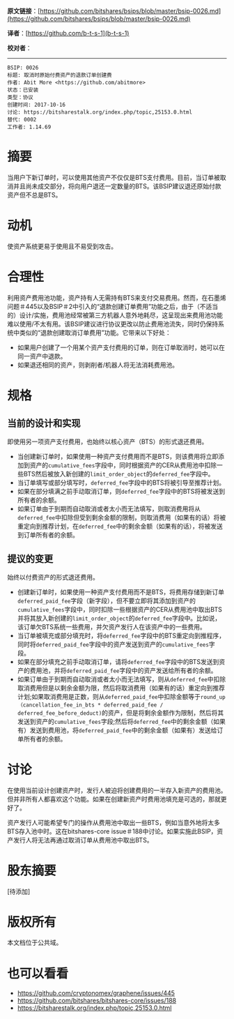   **原文链接**：[https://github.com/bitshares/bsips/blob/master/bsip-0026.md](https://github.com/bitshares/bsips/blob/master/bsip-0026.md)
 
 **译者**：[https://github.com/b-t-s-1](b-t-s-1)
 
 **校对者**： 
  
*** 
    BSIP: 0026
    标题: 取消时原始付费资产的退款订单创建费
    作者: Abit More <https://github.com/abitmore>
    状态：已安装
    类型：协议
    创建时间: 2017-10-16
    讨论: https://bitsharestalk.org/index.php/topic,25153.0.html
    替代: 0002
    工作者: 1.14.69

# 摘要

当用户下新订单时，可以使用其他资产不仅仅是BTS支付费用。目前，当订单被取消并且尚未成交部分，将向用户退还一定数量的BTS。该BSIP建议退还原始付款资产但不总是BTS。

# 动机

使资产系统更易于使用且不易受到攻击。

# 合理性

利用资产费用池功能，资产持有人无需持有BTS来支付交易费用。然而，在石墨烯问题＃445以及BSIP＃2中引入的“退款创建订单费用”功能之后，由于（不适当的）设计/实施，费用池经常被第三方机器人意外地耗尽，这呈现出来费用池功能难以使用/不太有用。该BSIP建议进行协议更改以防止费用池流失，同时仍保持系统中类似的“退款创建取消订单费用”功能。它带来以下好处：

* 如果用户创建了一个用某个资产支付费用的订单，则在订单取消时，她可以在同一资产中退款。
* 如果退还相同的资产，则剥削者/机器人将无法消耗费用池。

# 规格

## 当前的设计和实现

即使用另一项资产支付费用，也始终以核心资产（BTS）的形式退还费用。

* 当创建新订单时，如果使用一种资产支付费用而不是BTS，则该费用将立即添加到资产的`cumulative_fees`字段中，同时根据资产的CER从费用池中扣除一些BTS然后被放入新创建的`limit_order_object`的`deferred_fee`字段中。
* 当订单填写或部分填写时，`deferred_fee`字段中的BTS将被引导至推荐计划。
* 如果在部分填满之前手动取消订单，则`deferred_fee`字段中的BTS将被发送到所有者的余额。
* 如果订单由于到期而自动取消或者太小而无法填写，则取消费用将从`deferred_fee`中扣除但受到剩余金额的限制，则取消费用（如果有的话）将被重定向到推荐计划，在`deferred_fee`中的剩余金额（如果有的话），将被发送到订单所有者的余额。

## 提议的变更

始终以付费资产的形式退还费用。

* 创建新订单时，如果使用一种资产支付费用而不是BTS，将费用存储到新订单`deferred_paid_fee`字段（新字段），但不要立即将其添加到资产的`cumulative_fees`字段中，同时扣除一些根据资产的CER从费用池中取出BTS并将其放入新创建的`limit_order_object`的`deferred_fee`字段中。比如说，该订单欠BTS系统一些费用，并欠资产发行人在该资产中的一些费用。
* 当订单被填充或部分填充时，将`deferred_fee`字段中的BTS重定向到推程序，同时将`deferred_pa​​id_fee`字段中的资产发送到资产的`cumulative_fees`字段。
* 如果在部分填充之前手动取消订单，请将`deferred_fee`字段中的BTS发送到资产的费用池，并将`deferred_pa​​id_fee`字段中的资产发送给所有者的余额。
* 如果订单由于到期而自动取消或者太小而无法填写，则从`deferred_fee`中扣除取消费用但是以剩余金额为限，然后将取消费用（如果有的话）重定向到推荐计划;如果取消费用是正数，则从`deferred_pa​​id_fee`中扣除金额等于`round_up（cancellation_fee_in_bts * deferred_pa​​id_fee / deferred_fee_before_deduct)`的资产，但是将剩余金额作为限制，然后将其发送到资产的`cumulative_fees`字段;然后将`deferred_fee`中的剩余金额（如果有）发送到费用池，将`deferred_pa​​id_fee`中的剩余金额（如果有）发送给订单所有者的余额。


# 讨论

在使用当前设计创建资产时，发行人被迫将创建费用的一半存入新资产的费用池。但并非所有人都喜欢这个功能。如果在创建新资产时费用池填充是可选的，那就更好了。

资产发行人可能希望专门的操作从费用池中取出一些BTS，例如当意外地将太多BTS存入池中时。这在bitshares-core issue＃188中讨论。如果实施此BSIP，资产发行人将无法再通过取消订单从费用池中取出BTS。

# 股东摘要

[待添加]

# 版权所有

本文档位于公共域。

# 也可以看看

* https://github.com/cryptonomex/graphene/issues/445
* https://github.com/bitshares/bitshares-core/issues/188
* https://bitsharestalk.org/index.php/topic,25153.0.html
